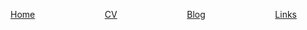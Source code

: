 [Home](./index.html) &emsp; &emsp; &emsp; &emsp; &emsp; &emsp; [CV](./cv.html) &emsp; &emsp; &emsp; &emsp; &emsp; &emsp; [Blog](./blog.html) &emsp; &emsp; &emsp; &emsp; &emsp; &emsp; [Links](./links.html)


